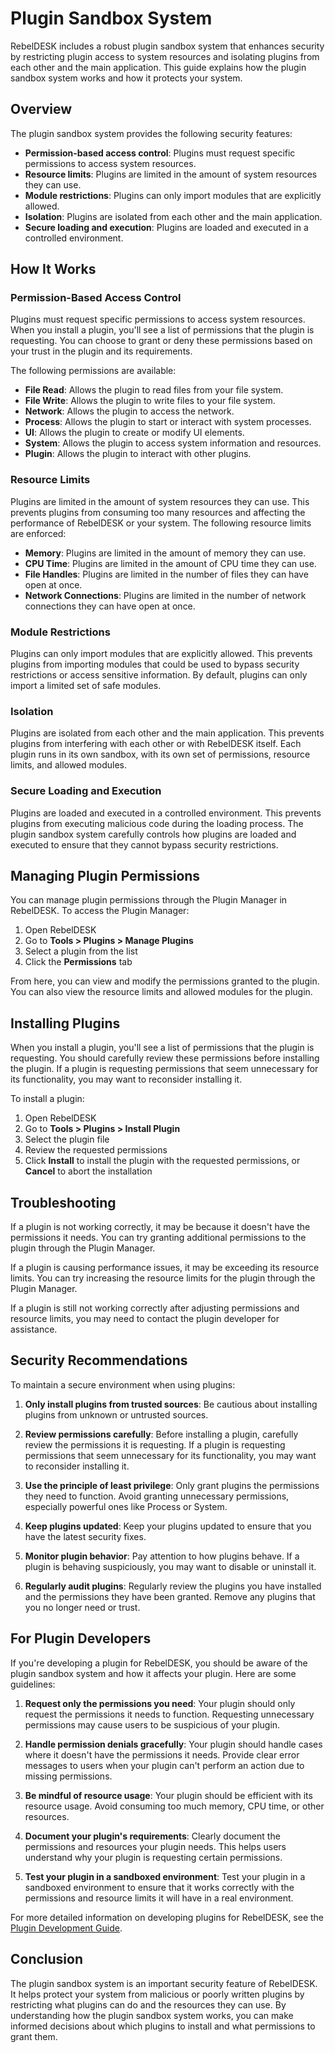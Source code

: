 # Plugin Sandbox System

RebelDESK includes a robust plugin sandbox system that enhances security by restricting plugin access to system resources and isolating plugins from each other and the main application. This guide explains how the plugin sandbox system works and how it protects your system.

## Overview

The plugin sandbox system provides the following security features:

- **Permission-based access control**: Plugins must request specific permissions to access system resources.
- **Resource limits**: Plugins are limited in the amount of system resources they can use.
- **Module restrictions**: Plugins can only import modules that are explicitly allowed.
- **Isolation**: Plugins are isolated from each other and the main application.
- **Secure loading and execution**: Plugins are loaded and executed in a controlled environment.

## How It Works

### Permission-Based Access Control

Plugins must request specific permissions to access system resources. When you install a plugin, you'll see a list of permissions that the plugin is requesting. You can choose to grant or deny these permissions based on your trust in the plugin and its requirements.

The following permissions are available:

- **File Read**: Allows the plugin to read files from your file system.
- **File Write**: Allows the plugin to write files to your file system.
- **Network**: Allows the plugin to access the network.
- **Process**: Allows the plugin to start or interact with system processes.
- **UI**: Allows the plugin to create or modify UI elements.
- **System**: Allows the plugin to access system information and resources.
- **Plugin**: Allows the plugin to interact with other plugins.

### Resource Limits

Plugins are limited in the amount of system resources they can use. This prevents plugins from consuming too many resources and affecting the performance of RebelDESK or your system. The following resource limits are enforced:

- **Memory**: Plugins are limited in the amount of memory they can use.
- **CPU Time**: Plugins are limited in the amount of CPU time they can use.
- **File Handles**: Plugins are limited in the number of files they can have open at once.
- **Network Connections**: Plugins are limited in the number of network connections they can have open at once.

### Module Restrictions

Plugins can only import modules that are explicitly allowed. This prevents plugins from importing modules that could be used to bypass security restrictions or access sensitive information. By default, plugins can only import a limited set of safe modules.

### Isolation

Plugins are isolated from each other and the main application. This prevents plugins from interfering with each other or with RebelDESK itself. Each plugin runs in its own sandbox, with its own set of permissions, resource limits, and allowed modules.

### Secure Loading and Execution

Plugins are loaded and executed in a controlled environment. This prevents plugins from executing malicious code during the loading process. The plugin sandbox system carefully controls how plugins are loaded and executed to ensure that they cannot bypass security restrictions.

## Managing Plugin Permissions

You can manage plugin permissions through the Plugin Manager in RebelDESK. To access the Plugin Manager:

1. Open RebelDESK
2. Go to **Tools > Plugins > Manage Plugins**
3. Select a plugin from the list
4. Click the **Permissions** tab

From here, you can view and modify the permissions granted to the plugin. You can also view the resource limits and allowed modules for the plugin.

## Installing Plugins

When you install a plugin, you'll see a list of permissions that the plugin is requesting. You should carefully review these permissions before installing the plugin. If a plugin is requesting permissions that seem unnecessary for its functionality, you may want to reconsider installing it.

To install a plugin:

1. Open RebelDESK
2. Go to **Tools > Plugins > Install Plugin**
3. Select the plugin file
4. Review the requested permissions
5. Click **Install** to install the plugin with the requested permissions, or **Cancel** to abort the installation

## Troubleshooting

If a plugin is not working correctly, it may be because it doesn't have the permissions it needs. You can try granting additional permissions to the plugin through the Plugin Manager.

If a plugin is causing performance issues, it may be exceeding its resource limits. You can try increasing the resource limits for the plugin through the Plugin Manager.

If a plugin is still not working correctly after adjusting permissions and resource limits, you may need to contact the plugin developer for assistance.

## Security Recommendations

To maintain a secure environment when using plugins:

1. **Only install plugins from trusted sources**: Be cautious about installing plugins from unknown or untrusted sources.

2. **Review permissions carefully**: Before installing a plugin, carefully review the permissions it is requesting. If a plugin is requesting permissions that seem unnecessary for its functionality, you may want to reconsider installing it.

3. **Use the principle of least privilege**: Only grant plugins the permissions they need to function. Avoid granting unnecessary permissions, especially powerful ones like Process or System.

4. **Keep plugins updated**: Keep your plugins updated to ensure that you have the latest security fixes.

5. **Monitor plugin behavior**: Pay attention to how plugins behave. If a plugin is behaving suspiciously, you may want to disable or uninstall it.

6. **Regularly audit plugins**: Regularly review the plugins you have installed and the permissions they have been granted. Remove any plugins that you no longer need or trust.

## For Plugin Developers

If you're developing a plugin for RebelDESK, you should be aware of the plugin sandbox system and how it affects your plugin. Here are some guidelines:

1. **Request only the permissions you need**: Your plugin should only request the permissions it needs to function. Requesting unnecessary permissions may cause users to be suspicious of your plugin.

2. **Handle permission denials gracefully**: Your plugin should handle cases where it doesn't have the permissions it needs. Provide clear error messages to users when your plugin can't perform an action due to missing permissions.

3. **Be mindful of resource usage**: Your plugin should be efficient with its resource usage. Avoid consuming too much memory, CPU time, or other resources.

4. **Document your plugin's requirements**: Clearly document the permissions and resources your plugin needs. This helps users understand why your plugin is requesting certain permissions.

5. **Test your plugin in a sandboxed environment**: Test your plugin in a sandboxed environment to ensure that it works correctly with the permissions and resource limits it will have in a real environment.

For more detailed information on developing plugins for RebelDESK, see the [Plugin Development Guide](plugin_development.md).

## Conclusion

The plugin sandbox system is an important security feature of RebelDESK. It helps protect your system from malicious or poorly written plugins by restricting what plugins can do and the resources they can use. By understanding how the plugin sandbox system works, you can make informed decisions about which plugins to install and what permissions to grant them.
